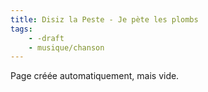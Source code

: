 ```yaml
---
title: Disiz la Peste - Je pète les plombs
tags:
    - -draft
    - musique/chanson
---
```


Page créée automatiquement, mais vide.
